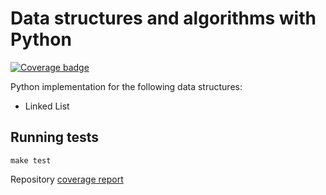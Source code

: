 # Data structures and algorithms with Python
[![Coverage badge](https://img.shields.io/badge/dynamic/json?color=brightgreen&label=coverage&query=%24.message&url=https%3A%2F%2Fraw.githubusercontent.com%2Fjvitors23%2Fdata-structures-and-algorithms%2Fpython-coverage-comment-action-data%2Fendpoint.json)](https://htmlpreview.github.io/?https://github.com/jvitors23/data-structures-and-algorithms/blob/python-coverage-comment-action-data/htmlcov/index.html)

Python implementation for the following data structures:

- Linked List

## Running tests

````
make test
````

Repository [coverage report](https://htmlpreview.github.io/?https://github.com/jvitors23/data-structures-and-algorithms/blob/python-coverage-comment-action-data/htmlcov/index.html)



